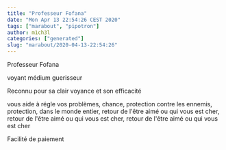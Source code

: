 ```yaml
---
title: "Professeur Fofana"
date: "Mon Apr 13 22:54:26 CEST 2020"
tags: ["marabout", "pipotron"]
author: m1ch3l
categories: ["generated"]
slug: "marabout/2020-04-13-22:54:26"
---
```


Professeur Fofana

voyant médium guerisseur

Reconnu pour sa clair voyance et son efficacité

vous aide à régle vos problèmes, chance, protection contre les ennemis, protection, dans le monde entier, retour de l'être aimé ou qui vous est cher, retour de l'être aimé ou qui vous est cher, retour de l'être aimé ou qui vous est cher

Facilité de paiement
